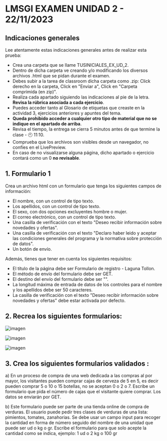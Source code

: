# LMSGI EXAMEN UNIDAD 2 - 22/11/2023

## Indicaciones generales
Lee atentamente estas indicaciones generales antes de realizar esta prueba:
* Crea una carpeta que se llame TUSINICIALES_EX_UD_2.
* Dentro de dicha carpeta ve creando y/o modificando los diversos archivos .html que se pidan durante el examen.
* Debes subir a la tarea de classroom dicha carpeta como .zip: Click derecho en la carpeta, Click en "Enviar a", Click en "Carpeta comprimida (en zip)".
* Realiza cada apartado siguiendo las indicaciones al pie de la letra. <b>Revisa la rúbrica asociada a cada ejercicio</b>.
* Puedes acceder tanto al Glosario de etiquetas que creaste en la actividad 3, ejercicios anteriores y apuntes del tema.
* <b>Queda prohibido acceder a cualquier otro tipo de material que no se indique en el apartado de arriba</b>.
* Revisa el tiempo, la entrega se cierra 5 minutos antes de que termine la clase - 🕙 11:10.
* Comprueba que los archivos son visibles desde un navegador, no confíes en el LivePreview.
* En caso de no visualizarse alguna página, dicho apartado o ejercicio contará como un 0 <b>no revisable</b>.

## **1. Formulario 1**

Crea un archivo html con un formulario que tenga los siguientes campos de información:

* El nombre, con un control de tipo texto.
* Los apellidos, con un control de tipo texto.
* El sexo, con dos opciones excluyentes hombre o mujer.
* El correo electrónico, con un control de tipo texto.
* Una casilla de verificación con el texto "Deseo recibir información sobre novedades y ofertas".
* Una casilla de verificación con el texto "Declaro haber leido y aceptar las condiciones generales del programa y la normativa sobre protección de datos".
* Un botón de envío.

Además, tienes que tener en cuenta los siguientes requisitos:
* El título de la página debe ser Formulario de registro - Laguna Tollon.
* El método de envío del formulario debe ser GET.
* El destino del envío del formulario debe ser "".
* La longitud máxima de entrada de datos de los controles para el nombre y los apellidos debe ser 50 caracteres.
* La casilla de verificación con el texto "Deseo recibir información sobre novedades y ofertas" debe estar activada por defecto.

  
## **2. Recrea los siguientes formularios:**


![imagen](https://github.com/teacherandresf/lmsgi_u2_a5/assets/145907219/16dc2bad-73df-4de4-8e72-9a8ae757c49b)


![imagen](https://github.com/teacherandresf/lmsgi_u2_a5/assets/145907219/8e9c4035-7f0a-4841-99ae-f4f1cd923d53)


![imagen](https://github.com/teacherandresf/lmsgi_u2_a5/assets/145907219/c5f85b34-ba68-43ff-ac55-720b060ffd3c)


## **3. Crea los siguientes formularios validados :**

a) En un proceso de compra de una web dedicada a las compras al por mayor, los visitantes pueden comprar cajas de cerveza de 5 en 5, es decir pueden comprar 5 o 10 o 15 botellas, no se aceptan 0 o 2 o 7. Escribe un formulario que pida el número de cajas que el visitante quiere comprar. Los datos se enviarán por GET.

b) Este formulario puede ser parte de una tienda online de compra de verduras. El usuario puede pedir tres clases de verduras de una lista: pimientos, tomates, zanahorias. Se debe usar un campo input para recoger la cantidad en forma de número seguido del nombre de una unidad que puede ser ud o kg o gr. Escribe el formulario para que solo acepte la cantidad como se indica, ejemplo: 1 ud o 2 kg o 100 gr 
